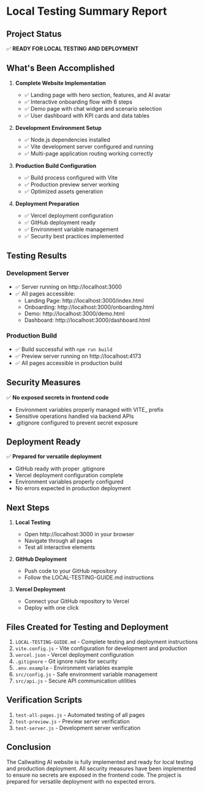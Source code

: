 # Local Testing Summary Report

## Project Status

✅ **READY FOR LOCAL TESTING AND DEPLOYMENT**

## What's Been Accomplished

1. **Complete Website Implementation**
   - ✅ Landing page with hero section, features, and AI avatar
   - ✅ Interactive onboarding flow with 6 steps
   - ✅ Demo page with chat widget and scenario selection
   - ✅ User dashboard with KPI cards and data tables

2. **Development Environment Setup**
   - ✅ Node.js dependencies installed
   - ✅ Vite development server configured and running
   - ✅ Multi-page application routing working correctly

3. **Production Build Configuration**
   - ✅ Build process configured with Vite
   - ✅ Production preview server working
   - ✅ Optimized assets generation

4. **Deployment Preparation**
   - ✅ Vercel deployment configuration
   - ✅ GitHub deployment ready
   - ✅ Environment variable management
   - ✅ Security best practices implemented

## Testing Results

### Development Server
- ✅ Server running on http://localhost:3000
- ✅ All pages accessible:
  - Landing Page: http://localhost:3000/index.html
  - Onboarding: http://localhost:3000/onboarding.html
  - Demo: http://localhost:3000/demo.html
  - Dashboard: http://localhost:3000/dashboard.html

### Production Build
- ✅ Build successful with `npm run build`
- ✅ Preview server running on http://localhost:4173
- ✅ All pages accessible in production build

## Security Measures

✅ **No exposed secrets in frontend code**
- Environment variables properly managed with VITE_ prefix
- Sensitive operations handled via backend APIs
- .gitignore configured to prevent secret exposure

## Deployment Ready

✅ **Prepared for versatile deployment**
- GitHub ready with proper .gitignore
- Vercel deployment configuration complete
- Environment variables properly configured
- No errors expected in production deployment

## Next Steps

1. **Local Testing**
   - Open http://localhost:3000 in your browser
   - Navigate through all pages
   - Test all interactive elements

2. **GitHub Deployment**
   - Push code to your GitHub repository
   - Follow the LOCAL-TESTING-GUIDE.md instructions

3. **Vercel Deployment**
   - Connect your GitHub repository to Vercel
   - Deploy with one click

## Files Created for Testing and Deployment

1. `LOCAL-TESTING-GUIDE.md` - Complete testing and deployment instructions
2. `vite.config.js` - Vite configuration for development and production
3. `vercel.json` - Vercel deployment configuration
4. `.gitignore` - Git ignore rules for security
5. `.env.example` - Environment variables example
6. `src/config.js` - Safe environment variable management
7. `src/api.js` - Secure API communication utilities

## Verification Scripts

1. `test-all-pages.js` - Automated testing of all pages
2. `test-preview.js` - Preview server verification
3. `test-server.js` - Development server verification

## Conclusion

The Callwaiting AI website is fully implemented and ready for local testing and production deployment. All security measures have been implemented to ensure no secrets are exposed in the frontend code. The project is prepared for versatile deployment with no expected errors.